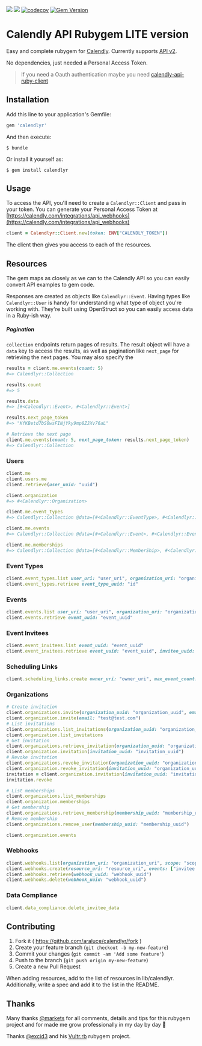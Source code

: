 [![](https://img.shields.io/github/license/araluce/calendlyr)](https://github.com/araluce/calendlyr/blob/master/LICENSE.txt)
[![](https://github.com/araluce/calendlyr/actions/workflows/ci.yml/badge.svg)](https://github.com/araluce/calendlyr/actions)
[![codecov](https://codecov.io/gh/araluce/calendlyr/branch/master/graph/badge.svg?token=YSUU4PHM6Y)](https://codecov.io/gh/araluce/calendlyr)
[![Gem Version](https://badge.fury.io/rb/calendlyr.svg)](https://badge.fury.io/rb/calendlyr)

# Calendly API Rubygem LITE version

Easy and complete rubygem for [Calendly](https://calendly.com/). Currently supports [API v2](https://calendly.stoplight.io/docs/api-docs).

No dependencies, just needed a Personal Access Token.

> If you need a Oauth authentication maybe you need [calendly-api-ruby-client](https://github.com/koshilife/calendly-api-ruby-client)

## Installation

Add this line to your application's Gemfile:

```ruby
gem 'calendlyr'
```

And then execute:

    $ bundle

Or install it yourself as:

    $ gem install calendlyr

## Usage

To access the API, you'll need to create a `Calendlyr::Client` and pass in your token. You can generate your Personal Access Token at [https://calendly.com/integrations/api_webhooks](https://calendly.com/integrations/api_webhooks)

```ruby
client = Calendlyr::Client.new(token: ENV["CALENDLY_TOKEN"])
```

The client then gives you access to each of the resources.

## Resources

The gem maps as closely as we can to the Calendly API so you can easily convert API examples to gem code.

Responses are created as objects like `Calendlyr::Event`. Having types like `Calendlyr::User` is handy for understanding what type of object you're working with. They're built using OpenStruct so you can easily access data in a Ruby-ish way.

##### Pagination

`collection` endpoints return pages of results. The result object will have a `data` key to access the results, as well as pagination like `next_page` for retrieving the next pages. You may also specify the

```ruby
results = client.me.events(count: 5)
#=> Calendlyr::Collection

results.count
#=> 5

results.data
#=> [#<Calendlyr::Event>, #<Calendlyr::Event>]

results.next_page_token
#=> "KfKBetd7bS0wsFINjYky9mp8ZJXv76aL"

# Retrieve the next page
client.me.events(count: 5, next_page_token: results.next_page_token)
#=> Calendlyr::Collection
```

### Users
```ruby
client.me
client.users.me
client.retrieve(user_uuid: "uuid")

client.organization
#=> #<Calendlyr::Organization>

client.me.event_types
#=> Calendlyr::Collection @data=[#<Calendlyr::EventType>, #<Calendlyr::EventType>]

client.me.events
#=> Calendlyr::Collection @data=[#<Calendlyr::Event>, #<Calendlyr::Event>]

client.me.memberships
#=> Calendlyr::Collection @data=[#<Calendlyr::MemberShip>, #<Calendlyr::MemberShip>]
```

### Event Types
````ruby
client.event_types.list user_uri: "user_uri", organization_uri: "organization_uri"
client.event_types.retrieve event_type_uuid: "id"
````

### Events
````ruby
client.events.list user_uri: "user_uri", organization_uri: "organization_uri"
client.events.retrieve event_uuid: "event_uuid"
````

### Event Invitees
````ruby
client.event_invitees.list event_uuid: "event_uuid"
client.event_invitees.retrieve event_uuid: "event_uuid", invitee_uuid: "invitee_uuid"
````

### Scheduling Links
````ruby
client.scheduling_links.create owner_uri: "owner_uri", max_event_count: 1, owner_type: "EventType"
````

### Organizations
````ruby
# Create invitation
client.organizations.invite(organization_uuid: "organization_uuid", email: "test@test.com")
client.organization.invite(email: "test@test.com")
# List invitations
client.organizations.list_invitations(organization_uuid: "organization_uuid")
client.organization.list_invitations
# Get invitation
client.organizations.retrieve_invitation(organization_uuid: "organization_uuid", invitation_uuid: "invitation_uuid")
client.organization.invitation(invitation_uuid: "invitation_uuid")
# Revoke invitation
client.organizations.revoke_invitation(organization_uuid: "organization_uuid", invitation_uuid: "organization_uuid")
client.organization.revoke_invitation(invitation_uuid: "organization_uuid")
invitation = client.organization.invitation(invitation_uuid: "invitation_uuid")
invitation.revoke

# List memberships
client.organizations.list_memberships
client.organization.memberships
# Get membership
client.organizations.retrieve_membership(membership_uuid: "membership_uuid")
# Remove membership
client.organizations.remove_user(membership_uuid: "membership_uuid")

client.organization.events
````

### Webhooks
```ruby
client.webhooks.list(organization_uri: "organization_uri", scope: "scope")
client.webhooks.create(resource_uri: "resource_uri", events: ["invitee.canceled", "invitee.created"], organization_uri: "organization_uri", scope: "scope")
client.webhooks.retrieve(webhook_uuid: "webhook_uuid")
client.webhooks.delete(webhook_uuid: "webhook_uuid")
```

### Data Compliance
```ruby
client.data_compliance.delete_invitee_data
```

## Contributing

1. Fork it ( https://github.com/araluce/calendlyr/fork )
2. Create your feature branch (`git checkout -b my-new-feature`)
3. Commit your changes (`git commit -am 'Add some feature'`)
4. Push to the branch (`git push origin my-new-feature`)
5. Create a new Pull Request

When adding resources, add to the list of resources in lib/calendlyr. Additionally, write a spec and add it to the list in the README.

## Thanks

Many thanks [@markets](https://github.com/markets) for all comments, details and tips for this rubygem project and for made me grow professionally in my day by day :raised_hands:

Thanks [@excid3](https://github.com/excid3) and his [Vultr.rb](https://github.com/excid3/vultr.rb) rubygem project.